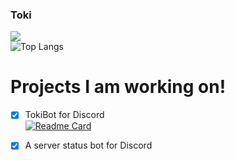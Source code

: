 ### Toki

![](https://github-readme-stats.vercel.app/api?username=olliwes&show_icons=true&theme=radical)<br >
![Top Langs](https://github-readme-stats.vercel.app/api/top-langs/?username=olliwes&layout=compact&theme=radical)

# Projects I am working on!

- [x] TokiBot for Discord <br >
[![Readme Card](https://github-readme-stats.vercel.app/api/pin/?username=olliwes&repo=tokibot&theme=radical)](https://github.com/olliwes/tokibot/)
- [x] A server status bot for Discord

